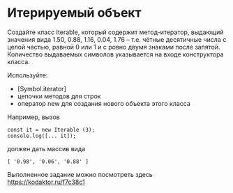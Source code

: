 # Итерируемый объект

Создайте класс Iterable, который содержит метод-итератор, выдающий значения вида 1.50, 0.88, 1.16, 0.04, 1.76 – т.е. чётные десятичные числа с целой частью, равной 0 или 1 и с ровно двумя знаками после запятой. Количество выдаваемых символов указывается на входе конструктора класса.

Используйте:

- [Symbol.iterator]
- цепочки методов для строк
- оператор new для создания нового объекта этого класса

Например, вызов

```
const it = new Iterable (3);
console.log([... it]);
```

должен дать массив вида

```
[ '0.98', '0.06', '0.88' ]
```

Выполненное задание можно посмотреть здесь https://kodaktor.ru/f7c38c1
